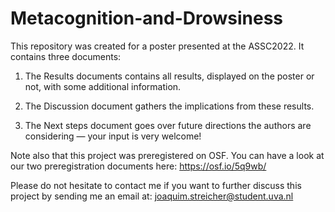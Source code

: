 # Metacognition-and-Drowsiness
This repository was created for a poster presented at the ASSC2022. It contains three documents:

1) The Results documents contains all results, displayed on the poster or not, with some additional information.

2) The Discussion document gathers the implications from these results.

3) The Next steps document goes over future directions the authors are considering — your input is very welcome!

Note also that this project was preregistered on OSF. You can have a look at our two preregistration documents here: https://osf.io/5q9wb/

Please do not hesitate to contact me if you want to further discuss this project by sending me an email at: joaquim.streicher@student.uva.nl
